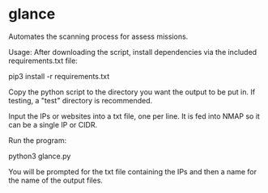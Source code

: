 # glance
Automates the scanning process for assess missions.

Usage:
After downloading the script, install dependencies via the included requirements.txt file:

pip3 install -r requirements.txt

Copy the python script to the directory you want the output to be put in. If testing, a "test" directory is recommended.

Input the IPs or websites into a txt file, one per line. It is fed into NMAP so it can be a single IP or CIDR.

Run the program:

python3 glance.py

You will be prompted for the txt file containing the IPs and then a name for the name of the output files.




